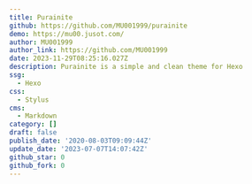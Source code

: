 ```yaml
---
title: Purainite
github: https://github.com/MU001999/purainite
demo: https://mu00.jusot.com/
author: MU001999
author_link: https://github.com/MU001999
date: 2023-11-29T08:25:16.027Z
description: Purainite is a simple and clean theme for Hexo
ssg:
  - Hexo
css:
  - Stylus
cms:
  - Markdown
category: []
draft: false
publish_date: '2020-08-03T09:09:44Z'
update_date: '2023-07-07T14:07:42Z'
github_star: 0
github_fork: 0
---
```

